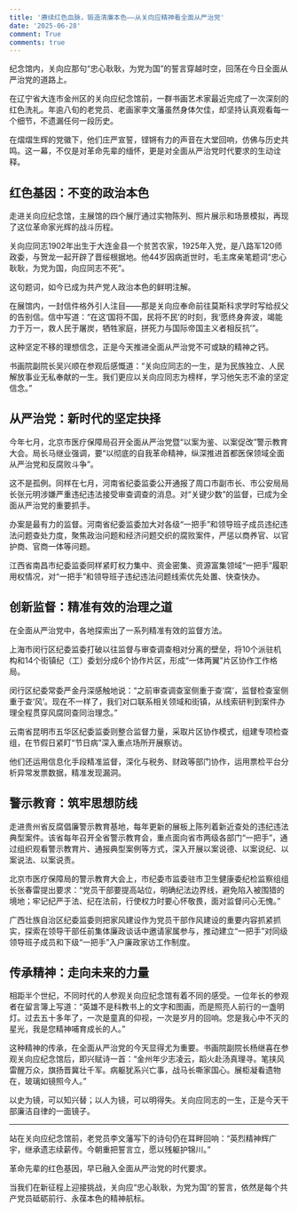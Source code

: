 ```yaml
---
title: '赓续红色血脉，锻造清廉本色——从关向应精神看全面从严治党'
date: '2025-06-28'
comment: True
comments: true
---
```


纪念馆内，关向应那句“忠心耿耿，为党为国”的誓言穿越时空，回荡在今日全面从严治党的道路上。

在辽宁省大连市金州区的关向应纪念馆前，一群书画艺术家最近完成了一次深刻的红色洗礼。年逾八旬的老党员、老画家李文藩虽然身体欠佳，却坚持认真观看每一个细节，不遗漏任何一段历史。

在熠熠生辉的党徽下，他们庄严宣誓，铿锵有力的声音在大堂回响，仿佛与历史共鸣。这一幕，不仅是对革命先辈的缅怀，更是对全面从严治党时代要求的生动诠释。

## 红色基因：不变的政治本色

走进关向应纪念馆，主展馆的四个展厅通过实物陈列、照片展示和场景模拟，再现了这位革命家光辉的战斗历程。

关向应同志1902年出生于大连金县一个贫苦农家，1925年入党，是八路军120师政委，与贺龙一起开辟了晋绥根据地。他44岁因病逝世时，毛主席亲笔题词“忠心耿耿，为党为国，向应同志不死”。

这句题词，如今已成为共产党人政治本色的鲜明注解。

在展馆内，一封信件格外引人注目——那是关向应奉命前往莫斯科求学时写给叔父的告别信。信中写道：“在这‘国将不国，民将不民’的时刻，我‘愿终身奔波，竭能力于万一，救人民于屠炭，牺牲家庭，拼死力与国际帝国主义者相反抗’”。

这种坚定不移的理想信念，正是今天推进全面从严治党不可或缺的精神之钙。

书画院副院长吴兴顺在参观后感慨道：“关向应同志的一生，是为民族独立、人民解放事业无私奉献的一生。我们更应以关向应同志为榜样，学习他矢志不渝的坚定信念。”

## 从严治党：新时代的坚定抉择

今年七月，北京市医疗保障局召开全面从严治党暨“以案为鉴、以案促改”警示教育大会。局长马继业强调，要“以彻底的自我革命精神，纵深推进首都医保领域全面从严治党和反腐败斗争”。

这不是孤例。同样在七月，河南省纪委监委公开通报了周口市副市长、市公安局局长张元明涉嫌严重违纪违法接受审查调查的消息。对“关键少数”的监督，已成为全面从严治党的重要抓手。

办案是最有力的监督。河南省纪委监委加大对各级“一把手”和领导班子成员违纪违法问题查处力度，聚焦政治问题和经济问题交织的腐败案件，严惩以商养官、以官护商、官商一体等问题。

江西省南昌市纪委监委同样紧盯权力集中、资金密集、资源富集领域“一把手”履职用权情况，对“一把手”和领导班子违纪违法问题线索优先处置、快查快办。

## 创新监督：精准有效的治理之道

在全面从严治党中，各地探索出了一系列精准有效的监督方法。

上海市闵行区纪委监委打破以往监督与审查调查相对分离的壁垒，将10个派驻机构和14个街镇纪（工）委划分成6个协作片区，形成“一体两翼”片区协作工作格局。

闵行区纪委常委严金丹深感触地说：“之前审查调查室侧重于查‘腐’，监督检查室侧重于查‘风’。现在不一样了，我们对口联系相关领域和街镇，从线索研判到案件办理全程贯穿风腐同查同治理念。”

云南省昆明市五华区纪委监委则整合监督力量，采取片区协作模式，组建专项检查组，在节假日紧盯“节日病”深入重点场所开展察访。

他们还运用信息化手段精准监督，深化与税务、财政等部门协作，运用票检平台分析异常发票数据，精准发现漏洞。

## 警示教育：筑牢思想防线

走进贵州省反腐倡廉警示教育基地，每年更新的展板上陈列着新近查处的违纪违法典型案件。该省每年召开全省警示教育会，重点面向省市两级各部门“一把手”，通过组织观看警示教育片、通报典型案例等方式，深入开展以案说德、以案说纪、以案说法、以案说责。

北京市医疗保障局的警示教育大会上，市纪委市监委驻市卫生健康委纪检监察组组长张春雷提出要求：“党员干部要提高站位，明确纪法边界线，避免陷入被围猎的境地；牢记纪严于法、纪在法前，行使权力时要心怀敬畏，面对监督问心无愧。”

广西壮族自治区纪委监委则把家风建设作为党员干部作风建设的重要内容抓紧抓实，探索在领导干部任前集体廉政谈话中邀请家属参与，推动建立“一把手”对同级领导班子成员和下级“一把手”入户廉政家访工作制度。

## 传承精神：走向未来的力量

相距半个世纪，不同时代的人参观关向应纪念馆有着不同的感受。一位年长的参观者在留言簿上写道：“英雄不是科教书上的文字和图画，而是照亮人前行的一盏明灯。过去五十多年了，一次是童真的仰视，一次是岁月的回响。您是我心中不灭的星光，我是您精神哺育成长的人。”

这种精神的传承，在全面从严治党的今天显得尤为重要。书画院副院长杨继喜在参观关向应纪念馆后，即兴赋诗一首：“金州年少志凌云，蹈火赴汤真理寻。笔挟风雷醒万众，旗扬晋冀壮千军。病躯犹系兴亡事，战马长嘶家国心。展柜凝看遗物在，玻璃如镜照今人。”

以史为镜，可以知兴替；以人为镜，可以明得失。关向应同志的一生，正是今天干部廉洁自律的一面镜子。

---

站在关向应纪念馆前，老党员李文藩写下的诗句仍在耳畔回响：“英烈精神辉广宇，继承遗志续薪传。今朝重把誓言立，愿以残躯护锦川。”

革命先辈的红色基因，早已融入全面从严治党的时代要求。

当我们在新征程上迎接挑战，关向应“忠心耿耿，为党为国”的誓言，依然是每个共产党员砥砺前行、永葆本色的精神航标。



